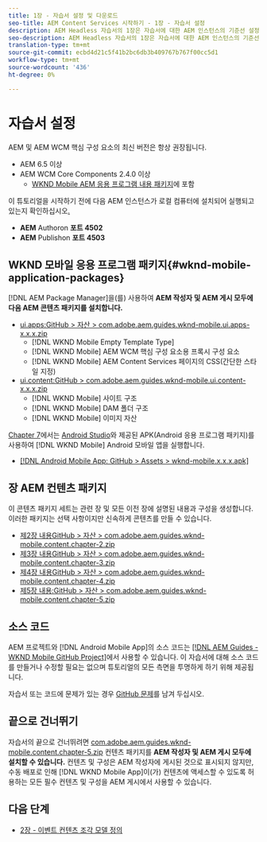 ```yaml
---
title: 1장 - 자습서 설정 및 다운로드
seo-title: AEM Content Services 시작하기 - 1장 - 자습서 설정
description: AEM Headless 자습서의 1장은 자습서에 대한 AEM 인스턴스의 기준선 설정입니다.
seo-description: AEM Headless 자습서의 1장은 자습서에 대한 AEM 인스턴스의 기준선 설정입니다.
translation-type: tm+mt
source-git-commit: ecbd4d21c5f41b2bc6db3b409767b767f00cc5d1
workflow-type: tm+mt
source-wordcount: '436'
ht-degree: 0%

---
```



# 자습서 설정

AEM 및 AEM WCM 핵심 구성 요소의 최신 버전은 항상 권장됩니다.

* AEM 6.5 이상
* AEM WCM Core Components 2.4.0 이상
   * [WKND Mobile AEM 응용 프로그램 내용 패키지](#wknd-mobile-application-packages)에 포함

이 튜토리얼을 시작하기 전에 다음 AEM 인스턴스가 로컬 컴퓨터에 설치되어 실행되고 있는지 확인하십시오[.](https://helpx.adobe.com/experience-manager/6-5/sites/deploying/using/deploy.html#Default%20Local%20Install)

* **AEM** Authoron  **포트 4502**
* **AEM** Publishon  **포트 4503**

## WKND 모바일 응용 프로그램 패키지{#wknd-mobile-application-packages}

[!DNL AEM Package Manager]을(를) 사용하여 **AEM 작성자 및 AEM 게시 모두에 다음 AEM 콘텐츠 패키지를 설치합니다.**

* [ui.apps:GitHub > 자산 > com.adobe.aem.guides.wknd-mobile.ui.apps-x.x.x.zip](https://github.com/adobe/aem-guides-wknd-mobile/releases/latest)
   * [!DNL WKND Mobile Empty Template Type]
   * [!DNL WKND Mobile] AEM WCM 핵심 구성 요소용 프록시 구성 요소
   * [!DNL WKND Mobile] AEM Content Services 페이지의 CSS(간단한 스타일 지정)
* [ui.content:GitHub > com.adobe.aem.guides.wknd-mobile.ui.content-x.x.x.zip](https://github.com/adobe/aem-guides-wknd-mobile/releases/latest)
   * [!DNL WKND Mobile] 사이트 구조
   * [!DNL WKND Mobile] DAM 폴더 구조
   * [!DNL WKND Mobile] 이미지 자산

[Chapter 7](./chapter-7.md)에서는 [Android Studio](https://developer.android.com/studio)와 제공된 APK(Android 응용 프로그램 패키지)를 사용하여 [!DNL WKND Mobile] Android 모바일 앱을 실행합니다.

* [[!DNL Android Mobile App: GitHub > Assets > wknd-mobile.x.x.x.apk]](https://github.com/adobe/aem-guides-wknd-mobile/releases/latest)

## 장 AEM 컨텐츠 패키지

이 콘텐츠 패키지 세트는 관련 장 및 모든 이전 장에 설명된 내용과 구성을 생성합니다. 이러한 패키지는 선택 사항이지만 신속하게 콘텐츠를 만들 수 있습니다.

* [제2장 내용GitHub > 자산 > com.adobe.aem.guides.wknd-mobile.content.chapter-2.zip](https://github.com/adobe/aem-guides-wknd-mobile/releases/latest)
* [제3장 내용GitHub > 자산 > com.adobe.aem.guides.wknd-mobile.content.chapter-3.zip](https://github.com/adobe/aem-guides-wknd-mobile/releases/latest)
* [제4장 내용GitHub > 자산 > com.adobe.aem.guides.wknd-mobile.content.chapter-4.zip](https://github.com/adobe/aem-guides-wknd-mobile/releases/latest)
* [제5장 내용:GitHub > 자산 > com.adobe.aem.guides.wknd-mobile.content.chapter-5.zip](https://github.com/adobe/aem-guides-wknd-mobile/releases/latest)

## 소스 코드

AEM 프로젝트와 [!DNL Android Mobile App]의 소스 코드는 [[!DNL AEM Guides - WKND Mobile GitHub Project]](https://github.com/adobe/aem-guides-wknd-mobile)에서 사용할 수 있습니다. 이 자습서에 대해 소스 코드를 만들거나 수정할 필요는 없으며 튜토리얼의 모든 측면을 투명하게 하기 위해 제공됩니다.

자습서 또는 코드에 문제가 있는 경우 [GitHub 문제](https://github.com/adobe/aem-guides-wknd-mobile/issues)를 남겨 두십시오.

## 끝으로 건너뛰기

자습서의 끝으로 건너뛰려면 [com.adobe.aem.guides.wknd-mobile.content.chapter-5.zip](https://github.com/adobe/aem-guides-wknd-mobile/releases/latest) 컨텐츠 패키지를 **AEM 작성자 및 AEM 게시 모두에 설치할 수 있습니다.** 컨텐츠 및 구성은 AEM 작성자에 게시된 것으로 표시되지 않지만, 수동 배포로 인해 [!DNL WKND Mobile App]이(가) 컨텐츠에 액세스할 수 있도록 허용하는 모든 필수 컨텐츠 및 구성을 AEM 게시에서 사용할 수 있습니다.


## 다음 단계

* [2장 - 이벤트 컨텐츠 조각 모델 정의](./chapter-2.md)
